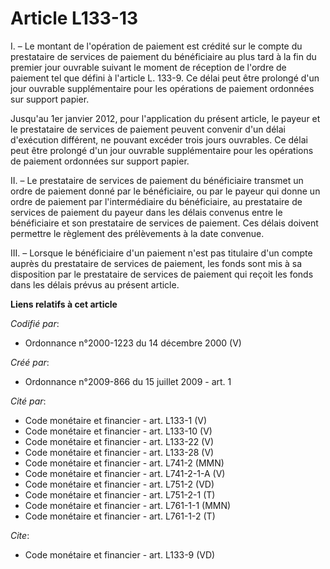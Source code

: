 # Article L133-13

I. – Le montant de l'opération de paiement est crédité sur le compte du prestataire de services de paiement du bénéficiaire
au plus tard à la fin du premier jour ouvrable suivant le moment de réception de l'ordre de paiement tel que défini à
l'article L. 133-9. Ce délai peut être prolongé d'un jour ouvrable supplémentaire pour les opérations de paiement ordonnées
sur support papier.

Jusqu'au 1er janvier 2012, pour l'application du présent article, le payeur et le prestataire de services de paiement peuvent
convenir d'un délai d'exécution différent, ne pouvant excéder trois jours ouvrables. Ce délai peut être prolongé d'un jour
ouvrable supplémentaire pour les opérations de paiement ordonnées sur support papier.

II. – Le prestataire de services de paiement du bénéficiaire transmet un ordre de paiement donné par le bénéficiaire, ou par
le payeur qui donne un ordre de paiement par l'intermédiaire du bénéficiaire, au prestataire de services de paiement du
payeur dans les délais convenus entre le bénéficiaire et son prestataire de services de paiement. Ces délais doivent
permettre le règlement des prélèvements à la date convenue.

III. – Lorsque le bénéficiaire d'un paiement n'est pas titulaire d'un compte auprès du prestataire de services de paiement,
les fonds sont mis à sa disposition par le prestataire de services de paiement qui reçoit les fonds dans les délais prévus au
présent article.

**Liens relatifs à cet article**

_Codifié par_:

  - Ordonnance n°2000-1223 du 14 décembre 2000 (V)

_Créé par_:

  - Ordonnance n°2009-866 du 15 juillet 2009 - art. 1

_Cité par_:

  - Code monétaire et financier - art. L133-1 (V)
  - Code monétaire et financier - art. L133-10 (V)
  - Code monétaire et financier - art. L133-22 (V)
  - Code monétaire et financier - art. L133-28 (V)
  - Code monétaire et financier - art. L741-2 (MMN)
  - Code monétaire et financier - art. L741-2-1-A (V)
  - Code monétaire et financier - art. L751-2 (VD)
  - Code monétaire et financier - art. L751-2-1 (T)
  - Code monétaire et financier - art. L761-1-1 (MMN)
  - Code monétaire et financier - art. L761-1-2 (T)

_Cite_:

  - Code monétaire et financier - art. L133-9 (VD)
